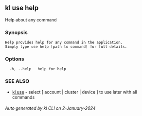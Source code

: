 ## kl use help

Help about any command

### Synopsis

```
Help provides help for any command in the application.
Simply type use help [path to command] for full details.
```

### Options

```
  -h, --help   help for help
```

### SEE ALSO

* [kl use](kl_use.md)  - select [ account | cluster | device ] to use later with all commands

###### Auto generated by kl CLI on 2-January-2024
